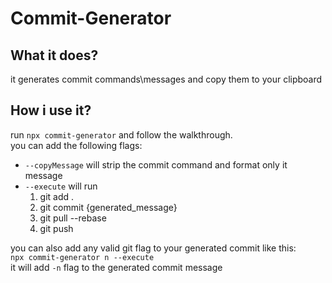 # Commit-Generator

## What it does?

it generates commit commands\messages and copy them to your clipboard

## How i use it?

run `npx commit-generator` and follow the walkthrough. <br/>
you can add the following flags:

- `--copyMessage` will strip the commit command and format only it message
- `--execute` will run
  1. git add .
  2. git commit {generated_message}
  3. git pull --rebase
  4. git push

you can also add any valid git flag to your generated commit like this: <br>
`npx commit-generator n --execute` <br>
it will add `-n` flag to the generated commit message
